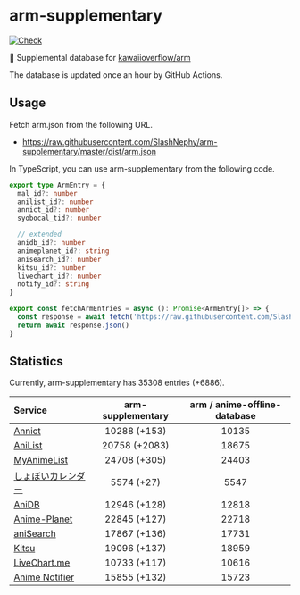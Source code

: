 # arm-supplementary

[![Check](https://github.com/SlashNephy/arm-supplementary/actions/workflows/check-node.yml/badge.svg)](https://github.com/SlashNephy/arm-supplementary/actions/workflows/check-node.yml)

💊 Supplemental database for [kawaiioverflow/arm](https://github.com/kawaiioverflow/arm)

The database is updated once an hour by GitHub Actions.

## Usage

Fetch arm.json from the following URL.

- https://raw.githubusercontent.com/SlashNephy/arm-supplementary/master/dist/arm.json

In TypeScript, you can use arm-supplementary from the following code.

```TypeScript
export type ArmEntry = {
  mal_id?: number
  anilist_id?: number
  annict_id?: number
  syobocal_tid?: number

  // extended
  anidb_id?: number
  animeplanet_id?: string
  anisearch_id?: number
  kitsu_id?: number
  livechart_id?: number
  notify_id?: string
}

export const fetchArmEntries = async (): Promise<ArmEntry[]> => {
  const response = await fetch('https://raw.githubusercontent.com/SlashNephy/arm-supplementary/master/dist/arm.json')
  return await response.json()
}
```

## Statistics

Currently, arm-supplementary has 35308 entries (+6886).

| Service                                     | arm-supplementary | arm / anime-offline-database |
| :------------------------------------------ | :---------------: | :--------------------------: |
| [Annict](https://annict.com)                |   10288 (+153)    |            10135             |
| [AniList](https://anilist.co)               |   20758 (+2083)   |            18675             |
| [MyAnimeList](https://myanimelist.net)      |   24708 (+305)    |            24403             |
| [しょぼいカレンダー](https://cal.syoboi.jp) |    5574 (+27)     |             5547             |
| [AniDB](https://anidb.net)                  |   12946 (+128)    |            12818             |
| [Anime-Planet](https://anime-planet.com)    |   22845 (+127)    |            22718             |
| [aniSearch](https://anisearch.com)          |   17867 (+136)    |            17731             |
| [Kitsu](https://kitsu.io)                   |   19096 (+137)    |            18959             |
| [LiveChart.me](https://livechart.me)        |   10733 (+117)    |            10616             |
| [Anime Notifier](https://notify.moe)        |   15855 (+132)    |            15723             |
